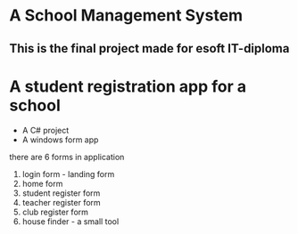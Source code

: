 # A School Management System
## This is the final project made for esoft IT-diploma
# A student registration app for a school

* A C# project
* A windows form app

there are 6 forms in application
1. login form - landing form
2. home form
3. student register form
4. teacher register form
5. club register form
6. house finder - a small tool
